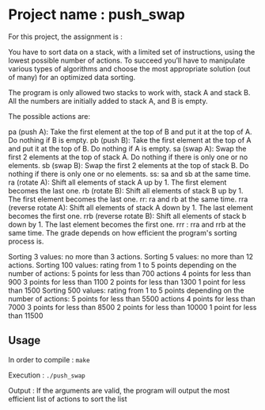 # Project name : push_swap

For this project, the assignment is : 

You have to sort data on a stack, with a limited set of instructions, using the lowest possible number of actions. To succeed you’ll have to manipulate various types of algorithms and choose the most appropriate solution (out of many) for an optimized data sorting.

The program is only allowed two stacks to work with, stack A and stack B. All the numbers are initially added to stack A, and B is empty.

The possible actions are:

pa (push A): Take the first element at the top of B and put it at the top of A. Do nothing if B is empty.
pb (push B): Take the first element at the top of A and put it at the top of B. Do nothing if A is empty.
sa (swap A): Swap the first 2 elements at the top of stack A. Do nothing if there is only one or no elements.
sb (swap B): Swap the first 2 elements at the top of stack B. Do nothing if there is only one or no elements.
ss: sa and sb at the same time.
ra (rotate A): Shift all elements of stack A up by 1. The first element becomes the last one.
rb (rotate B): Shift all elements of stack B up by 1. The first element becomes the last one.
rr: ra and rb at the same time.
rra (reverse rotate A): Shift all elements of stack A down by 1. The last element becomes the first one.
rrb (reverse rotate B): Shift all elements of stack b down by 1. The last element becomes the first one.
rrr : rra and rrb at the same time.
The grade depends on how efficient the program's sorting process is.

Sorting 3 values: no more than 3 actions.
Sorting 5 values: no more than 12 actions.
Sorting 100 values: rating from 1 to 5 points depending on the number of actions:
5 points for less than 700 actions
4 points for less than 900
3 points for less than 1100
2 points for less than 1300
1 point for less than 1500
Sorting 500 values: rating from 1 to 5 points depending on the number of actions:
5 points for less than 5500 actions
4 points for less than 7000
3 points for less than 8500
2 points for less than 10000
1 point for less than 11500

## Usage

In order to compile :
<code>make</code>

Execution :
<code>./push_swap <list of numbers without any duplicates></code>

Output :
If the arguments are valid, the program will output the most efficient list of actions to sort the list
